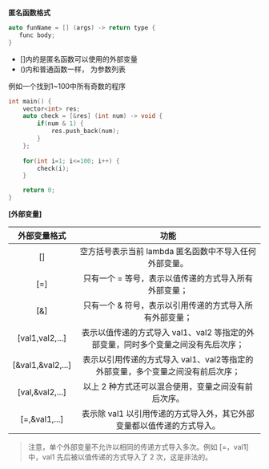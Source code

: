 
**匿名函数格式**
```cpp
auto funName = [] (args) -> return type {
   func body; 
}
```

* []内的是匿名函数可以使用的外部变量
* ()内和普通函数一样， 为参数列表


例如一个找到1~100中所有奇数的程序
```cpp
int main() {
    vector<int> res;
    auto check = [&res] (int num) -> void {
        if(num & 1) {
            res.push_back(num);
        }
    };
    
    for(int i=1; i<=100; i++) {
        check(i);
    }

    return 0;
}
```

**[外部变量]**

外部变量格式|	功能
:-: | :-:
[]	|空方括号表示当前 lambda 匿名函数中不导入任何外部变量。
[=]	|只有一个 = 等号，表示以值传递的方式导入所有外部变量；
[&]	|只有一个 & 符号，表示以引用传递的方式导入所有外部变量；
[val1,val2,...]	|表示以值传递的方式导入 val1、val2 等指定的外部变量，同时多个变量之间没有先后次序；
[&val1,&val2,...]	|表示以引用传递的方式导入 val1、val2等指定的外部变量，多个变量之间没有前后次序；
[val,&val2,...]|	以上 2 种方式还可以混合使用，变量之间没有前后次序。
[=,&val1,...]	|表示除 val1 以引用传递的方式导入外，其它外部变量都以值传递的方式导入。

>  注意，单个外部变量不允许以相同的传递方式导入多次。例如 [=，val1] 中，val1 先后被以值传递的方式导入了 2 次，这是非法的。

